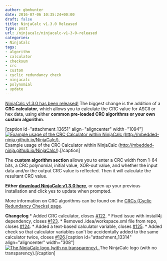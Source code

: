 ```yaml
---
author: gbmhunter
date: 2016-07-06 10:35:24+00:00
draft: false
title: NinjaCalc v1.3.0 Released
type: post
url: /ninjacalc/ninjacalc-v1-3-0-released
categories:
- NinjaCalc
tags:
- algorithm
- calculator
- checksum
- crc
- custom
- cyclic redundancy check
- ninjacalc
- polynomial
- update
---
```


[NinjaCalc v1.3.0 has been released!](http://mbedded-ninja.github.io/NinjaCalc/) The biggest change is the addition of a **CRC calculator**, which allows you to calculate the CRC value for ASCII or hex data, using either **common pre-loaded CRC algorithms or your own custom algorithm**.

[caption id="attachment_13651" align="aligncenter" width="1094"][![Example usage of the CRC Calculator within NinjaCalc (http://mbedded-ninja.github.io/NinjaCalc/).](http://blog.mbedded.ninja/wp-content/uploads/2016/07/ninja-calc-crc-calculator-example.gif)
](http://blog.mbedded.ninja/wp-content/uploads/2016/07/ninja-calc-crc-calculator-example.gif) Example usage of the CRC Calculator within NinjaCalc (http://mbedded-ninja.github.io/NinjaCalc/).[/caption]

The **custom algorithm section** allows you to enter a CRC width from 1-64 bits, a CRC polynomial, initial value, XOR-out value, and whether the input data and/or the output CRC value is reflected. Then it will calculate the resultant CRC value.

**Either [download NinjaCalc v1.3.0 here](http://mbedded-ninja.github.io/NinjaCalc/)**, or open up your previous installation and click yes to update when prompted.

More information on CRC algorithms can be found on the [CRCs (Cyclic Redundancy Checks) page](http://blog.mbedded.ninja/programming/general/crcs-cyclic-redundancy-checks).

**Changelog**  * Added CRC calculator, closes [#122](https://github.com/mbedded-ninja/NinjaCalc/issues/122).  * Fixed issue with install4j dependency, closes [#123](https://github.com/mbedded-ninja/NinjaCalc/issues/123).  * Removed .idea/workspace.xml file from repo, closes [#124](https://github.com/mbedded-ninja/NinjaCalc/issues/124).  * Added a text-based calculator variable, closes [#125](https://github.com/mbedded-ninja/NinjaCalc/issues/125).  * Added check so that calculator variables can't be accidentally added to the same calculator twice, closes [#126](https://github.com/mbedded-ninja/NinjaCalc/issues/126).[caption id="attachment_13314" align="aligncenter" width="308"][![The NinjaCalc logo (with no transparency).](http://blog.mbedded.ninja/wp-content/uploads/2016/04/ninja-calc-logo-v2-no-transparency.png)
](http://blog.mbedded.ninja/wp-content/uploads/2016/04/ninja-calc-logo-v2-no-transparency.png) The NinjaCalc logo (with no transparency).[/caption]
